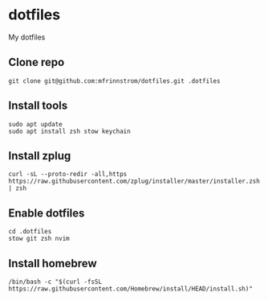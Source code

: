 # dotfiles
My dotfiles

## Clone repo
```
git clone git@github.com:mfrinnstrom/dotfiles.git .dotfiles
```

## Install tools
```
sudo apt update
sudo apt install zsh stow keychain
```

## Install zplug
```
curl -sL --proto-redir -all,https https://raw.githubusercontent.com/zplug/installer/master/installer.zsh | zsh
```

## Enable dotfiles
```
cd .dotfiles
stow git zsh nvim
```

## Install homebrew
```
/bin/bash -c "$(curl -fsSL https://raw.githubusercontent.com/Homebrew/install/HEAD/install.sh)"
```